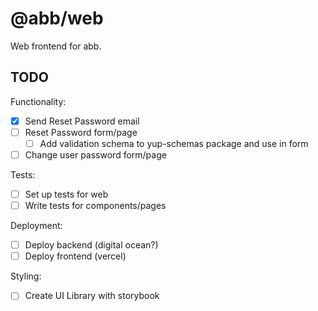 # @abb/web

Web frontend for abb.

## TODO

Functionality:

- [x] Send Reset Password email
- [ ] Reset Password form/page
  - [ ] Add validation schema to yup-schemas package and use in form
- [ ] Change user password form/page

Tests:

- [ ] Set up tests for web
- [ ] Write tests for components/pages

Deployment:

- [ ] Deploy backend (digital ocean?)
- [ ] Deploy frontend (vercel)

Styling:

- [ ] Create UI Library with storybook

